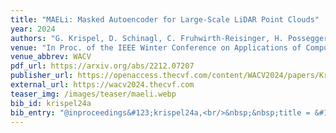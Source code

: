 ```yaml
---
title: "MAELi: Masked Autoencoder for Large-Scale LiDAR Point Clouds"
year: 2024
authors: "G. Krispel, D. Schinagl, C. Fruhwirth-Reisinger, H. Possegger, H. Bischof"
venue: "In Proc. of the IEEE Winter Conference on Applications of Computer Vision"
venue_abbrev: WACV
pdf_url: https://arxiv.org/abs/2212.07207
publisher_url: https://openaccess.thecvf.com/content/WACV2024/papers/Krispel_MAELi_Masked_Autoencoder_for_Large-Scale_LiDAR_Point_Clouds_WACV_2024_paper.pdf
external_url: https://wacv2024.thecvf.com
teaser_img: /images/teaser/maeli.webp
bib_id: krispel24a
bib_entry: "@inproceedings&#123;krispel24a,<br/>&nbsp;&nbsp;title = &#123;&#123;MAELi: Masked Autoencoder for Large-Scale LiDAR Point Clouds&#125;&#125;,<br/>&nbsp;&nbsp;author = &#123;Krispel, Georg and Schinagl, David and Fruhwirth-Reisinger, Christian and Possegger, Horst and Bischof, Horst&#125;,<br/>&nbsp;&nbsp;booktitle = &#123;Proc. of the IEEE Winter Conference on Applications of Computer Vision (WACV)&#125;,<br/>&nbsp;&nbsp;year = &#123;2024&#125;<br/>&#125;"
---
```


